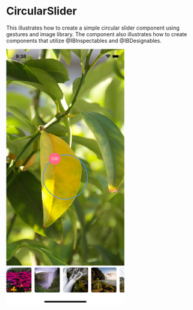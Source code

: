 # CircularSlider

This illustrates how to create a simple circular slider component using gestures and image library. The component also illustrates how to create components that utilize @IBInspectables and @IBDesignables.

<img src="https://github.com/thomasrunner/CircularSlider/blob/master/CircularSlider/screenshot.png?raw=true" alt="IMG_1840" width="314" height="679" />
